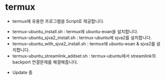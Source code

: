# termux

* termux에 유용한 프로그램을 Script로 제공합니다.

- termux-ubuntu_install.sh : termux에 ubuntu-eoan을 설치합니다.
- termux-ubuntu_sjva2_install.sh : termux-ubuntu에 sjva2를 설치합니다.
- termux-ubuntu_with_sjva2_install.sh : termux에 ubuntu-eoan & sjva2를 설치합니다.
- termux-ubuntu_streamlink_addset.sh : termux-ubuntu에서 streamlink의 backport 연결문제를 해결해줍니다.

* Update 중
